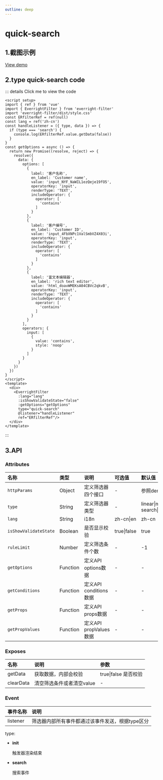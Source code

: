 ```yaml
---
outline: deep
---
```

# quick-search

## 1.截图示例
<el-image loading="lazy" :preview-src-list="['/img/quick-search.png']" src="/img/quick-search.png"/>

<a href="/demo/filter/quick-search.html?lang=zh-cn" target="_blank">View demo</a>

## 2.type quick-search code

::: details Click me to view the code
```vue
<script setup>
import { ref } from 'vue'
import { EverrightFilter } from 'everright-filter'
import 'everright-filter/dist/style.css'
const ERfilterRef = ref(null)
const lang = ref('zh-cn')
const handleListener = ({ type, data }) => {
  if (type === 'search') {
    console.log(ERfilterRef.value.getData(false))
  }
}
const getOptions = async () => {
  return new Promise((resolve, reject) => {
    resolve({
      data: {
        options: [
          {
            label: '客户名称',
            en_label: 'Customer name',
            value: 'input_NYF_NaWIL1ezQeje19fO5',
            operatorKey: 'input',
            renderType: 'TEXT',
            includeOperator: {
              operator: [
                'contains'
              ]
            }
          },
          {
            label: '客户编号',
            en_label: 'Customer ID',
            value: 'input_4FbXNPc1ValSmbVZ4X03i',
            operatorKey: 'input',
            renderType: 'TEXT',
            includeOperator: {
              operator: [
                'contains'
              ]
            }
          },
          {
            label: '富文本编辑器',
            en_label: 'rich text editor',
            value: 'html_doavWMEKsA04CBVc2qkvB',
            operatorKey: 'input',
            renderType: 'TEXT',
            includeOperator: {
              operator: [
                'contains'
              ]
            }
          }
        ],
        operators: {
          input: [
            {
              value: 'contains',
              style: 'noop'
            }
          ]
        }
      }
    })
  })
}
</script>
<template>
  <div>
    <EverrightFilter
      :lang="lang"
      :isShowValidateState="false"
      :getOptions="getOptions"
      type="quick-search"
      @listener="handleListener"
      ref="ERfilterRef"/>
  </div>
</template>
```
:::

## **3.API**

### **Attributes**
| 名称        |      类型      |  说明 | 可选值 |  默认值 |
| :---- | :-- | :---- | :---- | :--------- |
| `httpParams`      | Object | 定义筛选器四个接口| - | 参照demo |
| `type`      | String | 定义筛选器类型| - | linear\|matrix\|quick-search\|quick-filter |
| `lang` | String  | i18n | zh-cn\|en | zh-cn |
| `isShowValidateState` | Boolean  | 是否显示校验 | true\|false | true |
| `ruleLimit` | Number  | 定义筛选条件个数 | - | -1 |
| `getOptions` | Function  | 定义API options数据 | - | - |
| `getConditions` | Function  | 定义API conditions数据 | - | - |
| `getProps` | Function  | 定义API props数据 | - | - |
| `getPropValues` | Function  | 定义API propValues数据 | - | - |

### **Exposes**

| 名称  | 说明| 参数|
| :---- | :-- | :-- |
| getData | 获取数据，内部会校验 | true\|false 是否校验 |
| clearData | 清空筛选条件或者清空value | - |

### **Event**
| 事件名称  |      说明      |
| :---- | :-- |
| listener | 筛选器内部所有事件都通过该事件发送，根据type区分 |

type:
- **init**

  触发器渲染结束
- **search**

  搜索事件

